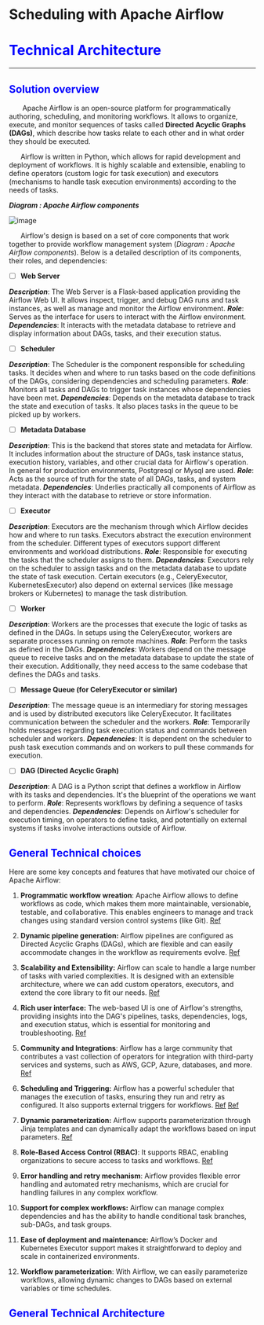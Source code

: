 # Scheduling with Apache Airflow
#   <span style="color:blue;font-weight:bold">Technical Architecture</span>
---
##   <span style="color:blue;font-weight:bold">Solution overview</span>
&nbsp;&nbsp;&nbsp;&nbsp;&nbsp;&nbsp; Apache Airflow is an open-source platform for programmatically authoring, scheduling, and monitoring workflows. It allows to organize, execute, and monitor sequences of tasks called **Directed Acyclic Graphs (DAGs)**, which describe how tasks relate to each other and in what order they should be executed.

&nbsp;&nbsp;&nbsp;&nbsp;&nbsp;&nbsp;Airflow is written in Python, which allows for rapid development and deployment of workflows. It is highly scalable and extensible, enabling to define operators (custom logic for task execution) and executors (mechanisms to handle task execution environments) according to the needs of tasks.

_**Diagram : Apache Airflow components**_

![image](https://github.com/user-attachments/assets/39de4aeb-2ad0-404b-a9f4-dd4aba15d14c)



&nbsp;&nbsp;&nbsp;&nbsp;&nbsp;&nbsp;Airflow's design is based on a set of core components that work together to provide workflow management system (_Diagram : Apache Airflow components_). 
Below is a detailed description of its components, their roles, and dependencies:


- [ ] **Web Server**

_**Description**_: The Web Server is a Flask-based application providing the Airflow Web UI. It allows inspect, trigger, and debug DAG runs and task instances, as well as manage and monitor the Airflow environment.
_**Role**_: Serves as the interface for users to interact with the Airflow environment.
_**Dependencies**_: It interacts with the metadata database to retrieve and display information about DAGs, tasks, and their execution status.

- [ ] **Scheduler**

_**Description**_: The Scheduler is the component responsible for scheduling tasks. It decides when and where to run tasks based on the code definitions of the DAGs, considering dependencies and scheduling parameters.
_**Role**_: Monitors all tasks and DAGs to trigger task instances whose dependencies have been met.
_**Dependencies**_: Depends on the metadata database to track the state and execution of tasks. It also places tasks in the queue to be picked up by workers.

- [ ] **Metadata Database**

_**Description**_: This is the backend that stores state and metadata for Airflow. It includes information about the structure of DAGs, task instance status, execution history, variables, and other crucial data for Airflow's operation. In general for production environments, Postgresql or Mysql are used.
**_Role_**: Acts as the source of truth for the state of all DAGs, tasks, and system metadata.
_**Dependencies**_: Underlies practically all components of Airflow as they interact with the database to retrieve or store information.

- [ ] **Executor**

_**Description**_: Executors are the mechanism through which Airflow decides how and where to run tasks. Executors abstract the execution environment from the scheduler. Different types of executors support different environments and workload distributions.
_**Role**_: Responsible for executing the tasks that the scheduler assigns to them.
_**Dependencies**_: Executors rely on the scheduler to assign tasks and on the metadata database to update the state of task execution. Certain executors (e.g., CeleryExecutor, KubernetesExecutor) also depend on external services (like message brokers or Kubernetes) to manage the task distribution.

- [ ] **Worker**

_**Description**_: Workers are the processes that execute the logic of tasks as defined in the DAGs. In setups using the CeleryExecutor, workers are separate processes running on remote machines.
**_Role_**: Perform the tasks as defined in the DAGs.
**_Dependencies_**: Workers depend on the message queue to receive tasks and on the metadata database to update the state of their execution. Additionally, they need access to the same codebase that defines the DAGs and tasks.

- [ ] **Message Queue (for CeleryExecutor or similar)**

_**Description**_: The message queue is an intermediary for storing messages and is used by distributed executors like CeleryExecutor. It facilitates communication between the scheduler and the workers.
_**Role**_: Temporarily holds messages regarding task execution status and commands between scheduler and workers.
_**Dependencies**_: It is dependent on the scheduler to push task execution commands and on workers to pull these commands for execution.

- [ ] **DAG (Directed Acyclic Graph)**

**_Description_**: A DAG is a Python script that defines a workflow in Airflow with its tasks and dependencies. It's the blueprint of the operations we want to perform.
_**Role**_: Represents workflows by defining a sequence of tasks and dependencies.
**_Dependencies_**: Depends on Airflow's scheduler for execution timing, on operators to define tasks, and potentially on external systems if tasks involve interactions outside of Airflow.


##   <span style="color:blue;font-weight:bold">General Technical choices</span>
  

Here are some key concepts and features that have motivated our choice of Apache Airflow:
1. **Programmatic workflow wreation**: Apache Airflow allows to define workflows as code, which makes them more maintainable, versionable, testable, and collaborative. This enables engineers to manage and track changes using standard version control systems (like Git). [Ref](https://airflow.apache.org/)

1. **Dynamic pipeline generation:** Airflow pipelines are configured as Directed Acyclic Graphs (DAGs), which are flexible and can easily accommodate changes in the workflow as requirements evolve. [Ref](https://airflow.apache.org/docs/apache-airflow/stable/howto/dynamic-dag-generation.html)

1. **Scalability and Extensibility:** Airflow can scale to handle a large number of tasks with varied complexities. It is designed with an extensible architecture, where we can add custom operators, executors, and extend the core library to fit our needs. [Ref](https://airflow.apache.org/docs/apache-airflow/stable/core-concepts/overview.html)

1. **Rich user interface:** The web-based UI is one of Airflow's strengths, providing insights into the DAG's pipelines, tasks, dependencies, logs, and execution status, which is essential for monitoring and troubleshooting. [Ref](https://airflow.apache.org/docs/apache-airflow/2.0.2/ui.html)

1. **Community and Integrations**: Airflow has a large community that contributes a vast collection of operators for integration with third-party services and systems, such as AWS, GCP, Azure, databases, and more. [Ref](https://airflow.apache.org/docs/apache-airflow/stable/integration.html) 

1. **Scheduling and Triggering:** Airflow has a powerful scheduler that manages the execution of tasks, ensuring they run and retry as configured. It also supports external triggers for workflows. [Ref](https://airflow.apache.org/docs/apache-airflow/1.10.1/scheduler.html) [Ref](https://airflow.apache.org/docs/apache-airflow/stable/administration-and-deployment/scheduler.html)

1. **Dynamic parameterization:** Airflow supports parameterization through Jinja templates and can dynamically adapt the workflows based on input parameters. [Ref](https://airflow.apache.org/docs/apache-airflow/stable/howto/dynamic-dag-generation.html)

1. **Role-Based Access Control (RBAC)**: It supports RBAC, enabling organizations to secure access to tasks and workflows. [Ref](https://airflow.apache.org/docs/apache-airflow-providers-fab/stable/auth-manager/access-control.html)

1. **Error handling and retry mechanism**: Airflow provides flexible error handling and automated retry mechanisms, which are crucial for handling failures in any complex workflow.

1. **Support for complex workflows:** Airflow can manage complex dependencies and has the ability to handle conditional task branches, sub-DAGs, and task groups.

1. **Ease of deployment and maintenance:** Airflow’s Docker and Kubernetes Executor support makes it straightforward to deploy and scale in containerized environments.

1. **Workflow parameterization**: With Airflow, we can easily parameterize  workflows, allowing dynamic changes to  DAGs based on external variables or time schedules.


##   <span style="color:blue;font-weight:bold">General Technical Architecture </span>
